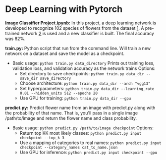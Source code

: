 # Deep Learning with Pytorch


**Image Classifier Project.ipynb:** In this project, a deep learning network is developed to recognize 102 species of flowers from the dataset [1]. A pre-trained network [2] is used and a new classifier is built. The final accuracy was 82%. 

**train.py:** Python script that run from the command line. Will train a new network on a dataset and save the model as a checkpoint. 
  * Basic usage: `python train.py data_directory`
  Prints out training loss, validation loss, and validation accuracy as the network trains
  Options:
    - Set directory to save checkpoints: `python train.py data_dir --save_dir save_directory`
    - Choose architecture: `python train.py data_dir --arch "vgg13"`
    - Set hyperparameters: `python train.py data_dir --learning_rate 0.01 --hidden_units 512 --epochs 20`
    - Use GPU for training: `python train.py data_dir --gpu`

**predict.py:** Predict flower name from an image with predict.py along with the probability of that name. That is, you'll pass in a single image /path/to/image and return the flower name and class probability.

  * Basic usage: `python predict.py /path/to/image checkpoint`
  Options:
    - Return top KK most likely classes: `python predict.py input checkpoint --top_k 3`
    - Use a mapping of categories to real names: `python predict.py input checkpoint --category_names cat_to_name.json`
    - Use GPU for inference: `python predict.py input checkpoint --gpu`

[1]: http://www.robots.ox.ac.uk/~vgg/data/flowers/102/index.html 
[2]: https://arxiv.org/abs/1409.1556
